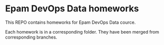 # Epam DevOps Data homeworks
This REPO contains homeworks for Epam DevOps Data cource.   

Each homework is in a corresponding folder. They have been merged from corresponding branches.